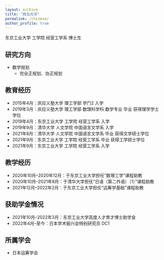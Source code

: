 ```yaml
---
layout: archive
title: "西岛光洋"
permalink: /chinese/
author_profile: true
---
```

东京工业大学 工学院 经营工学系 博士生<br>

## 研究方向
- 数学规划
  - 完全正规划、协正规划

## 教育经历
- 2015年4月：庆应义塾大学 理工学部 学门2 入学
- 2019年3月：庆应义塾大学 理工学部 数理科学科 数学专业 毕业 获得理学学士学位
- 2019年4月：东京工业大学 工学院 经营工学系 入学
- 2019年9月：清华大学 人文学院 中国语言文学系 入学
- 2021年8月：清华大学 人文学院 中国语言文学系 毕业 获得文学硕士学位
- 2021年9月：东京工业大学 工学院 经营工学系 毕业 获得工学硕士学位
- 2021年9月：东京工业大学 工学院 经营工学系 入学

## 教学经历
- 2020年10月–2020年12月：于东京工业大学担任“数理工学”课程助教
- 2020年10月–2021年8月：于清华大学担任“日语（第二外语）（1）”课程助教
- 2021年12月–2022年2月：于东京工业大学担任“运筹学基础”课程助教

## 获助学金情况
- 2021年10月–2022年3月：东京工业大学高度人才育才博士助学金
- 2022年4月–至今：日本学术振兴会特别研究员 DC1

## 所属学会
- 日本运筹学会
